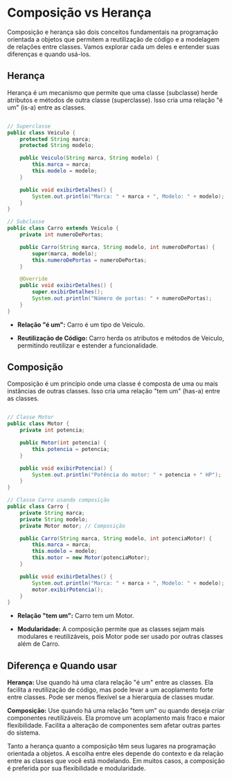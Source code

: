 # Composição vs Herança

Composição e herança são dois conceitos fundamentais na programação orientada a objetos que permitem a reutilização de código e a modelagem de relações entre classes. Vamos explorar cada um deles e entender suas diferenças e quando usá-los.

## Herança

Herança é um mecanismo que permite que uma classe (subclasse) herde atributos e métodos de outra classe (superclasse). Isso cria uma relação "é um" (is-a) entre as classes.

``` Java

// Superclasse
public class Veiculo {
    protected String marca;
    protected String modelo;

    public Veiculo(String marca, String modelo) {
        this.marca = marca;
        this.modelo = modelo;
    }

    public void exibirDetalhes() {
        System.out.println("Marca: " + marca + ", Modelo: " + modelo);
    }
}

// Subclasse
public class Carro extends Veiculo {
    private int numeroDePortas;

    public Carro(String marca, String modelo, int numeroDePortas) {
        super(marca, modelo);
        this.numeroDePortas = numeroDePortas;
    }

    @Override
    public void exibirDetalhes() {
        super.exibirDetalhes();
        System.out.println("Número de portas: " + numeroDePortas);
    }
}

```

- **Relação "é um":** Carro é um tipo de Veiculo.

- **Reutilização de Código:** Carro herda os atributos e métodos de Veiculo, permitindo reutilizar e estender a funcionalidade.

## Composição

Composição é um princípio onde uma classe é composta de uma ou mais instâncias de outras classes. Isso cria uma relação "tem um" (has-a) entre as classes.

``` Java

// Classe Motor
public class Motor {
    private int potencia;

    public Motor(int potencia) {
        this.potencia = potencia;
    }

    public void exibirPotencia() {
        System.out.println("Potência do motor: " + potencia + " HP");
    }
}

// Classe Carro usando composição
public class Carro {
    private String marca;
    private String modelo;
    private Motor motor; // Composição

    public Carro(String marca, String modelo, int potenciaMotor) {
        this.marca = marca;
        this.modelo = modelo;
        this.motor = new Motor(potenciaMotor);
    }

    public void exibirDetalhes() {
        System.out.println("Marca: " + marca + ", Modelo: " + modelo);
        motor.exibirPotencia();
    }
}

```

- **Relação "tem um":** Carro tem um Motor.

- **Modularidade:** A composição permite que as classes sejam mais modulares e reutilizáveis, pois Motor pode ser usado por outras classes além de Carro.

## Diferença e Quando usar

**Herança:** Use quando há uma clara relação "é um" entre as classes. Ela facilita a reutilização de código, mas pode levar a um acoplamento forte entre classes. Pode ser menos flexível se a hierarquia de classes mudar.


**Composição:** Use quando há uma relação "tem um" ou quando deseja criar componentes reutilizáveis. Ela promove um acoplamento mais fraco e maior flexibilidade. Facilita a alteração de componentes sem afetar outras partes do sistema.

Tanto a herança quanto a composição têm seus lugares na programação orientada a objetos. A escolha entre eles depende do contexto e da relação entre as classes que você está modelando. Em muitos casos, a composição é preferida por sua flexibilidade e modularidade.